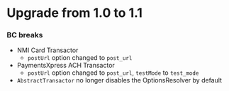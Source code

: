 # Upgrade from 1.0 to 1.1

### BC breaks
* NMI Card Transactor
    * `postUrl` option changed to `post_url`
* PaymentsXpress ACH Transactor
    * `postUrl` option changed to `post_url`, `testMode` to `test_mode`
* `AbstractTransactor` no longer disables the OptionsResolver by default
